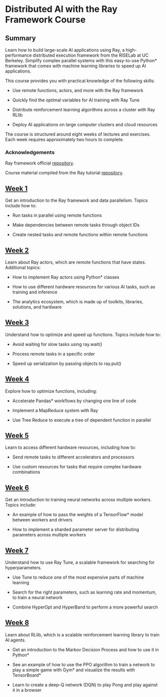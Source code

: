 # Distributed AI with the Ray Framework Course

## Summary

Learn how to build large-scale AI applications using Ray, a high-performance distributed execution framework from the RISELab at UC Berkeley. Simplify complex parallel systems with this easy-to-use Python* framework that comes with machine learning libraries to speed up AI applications.

This course provides you with practical knowledge of the following skills:

- Use remote functions, actors, and more with the Ray framework

- Quickly find the optimal variables for AI training with Ray Tune

- Distribute reinforcement learning algorithms across a cluster with Ray RLlib

- Deploy AI applications on large computer clusters and cloud resources

The course is structured around eight weeks of lectures and exercises. Each week requires approximately two hours to complete.

### Acknowledgements

Ray framework official [repository](https://github.com/ray-project/ray).

Course material compiled from the Ray tutorial [repository](https://github.com/ray-project/tutorial).

## [Week 1](week_1)

Get an introduction to the Ray framework and data parallelism. Topics include how to:

- Run tasks in parallel using remote functions

- Make dependencies between remote tasks through object IDs

- Create nested tasks and remote functions within remote functions



## [Week 2](week_2)

Learn about Ray actors, which are remote functions that have states. Additional topics:

- How to implement Ray actors using Python* classes

- How to use different hardware resources for various AI tasks, such as training and inference

- The analytics ecosystem, which is made up of toolkits, libraries, solutions, and hardware


## [Week 3](week_3)

Understand how to optimize and speed up functions. Topics include how to:

- Avoid waiting for slow tasks using ray.wait()

- Process remote tasks in a specific order

- Speed up serialization by passing objects to ray.put()

## [Week 4](week_4)

Explore how to optimize functions, including:

- Accelerate Pandas* workflows by changing one line of code

- Implement a MapReduce system with Ray

- Use Tree Reduce to execute a tree of dependent function in parallel

## [Week 5](week_5)

Learn to access different hardware resources, including how to:

- Send remote tasks to different accelerators and processors

- Use custom resources for tasks that require complex hardware combinations

## [Week 6](week_6)

Get an introduction to training neural networks across multiple workers. Topics include:

- An example of how to pass the weights of a TensorFlow* model between workers and drivers

- How to implement a sharded parameter server for distributing parameters across multiple workers

## [Week 7](week_7)

Understand how to use Ray Tune, a scalable framework for searching for hyperparameters.

- Use Tune to reduce one of the most expensive parts of machine learning

- Search for the right parameters, such as learning rate and momentum, to train a neural network

- Combine HyperOpt and HyperBand to perform a more powerful search

## [Week 8](week_8)

Learn about RLlib, which is a scalable reinforcement learning library to train AI agents.

- Get an introduction to the Markov Decision Process and how to use it in Python*

- See an example of how to use the PPO algorithm to train a network to play a simple game with Gym* and visualize the results with TensorBoard*

- Learn to create a deep-Q network (DQN) to play Pong and play against it in a browser
